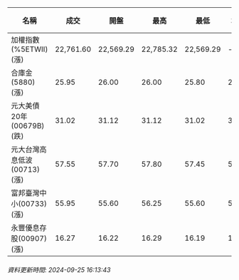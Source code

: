| 名稱 | 成交 | 開盤 | 最高 | 最低 | 均價 | 成交金額(億) | 昨收 | 漲跌幅 | 漲跌 | 總量 | 昨量 | 振幅 |
| -------- | -------- | -------- | -------- |-------- | -------- | -------- |-------- |-------- |-------- | -------- | -------- |-------- |
|加權指數(%5ETWII) (漲)|22,761.60|22,569.29|22,785.32|22,569.29|-|4,369.91|22,431.78|1.47%|329.82|9,084,392|0|0.96%|
|合庫金(5880) (漲)|25.95|26.00|26.00|25.80|25.94|2.87|25.90|0.19%|0.05|11,050|6,170|0.77%|
|元大美債20年(00679B) (跌)|31.02|31.12|31.12|31.02|31.05|27.74|31.14|0.39%|0.12|89,338|79,421|0.32%|
|元大台灣高息低波(00713) (漲)|57.55|57.70|57.80|57.45|57.60|5.65|57.35|0.35%|0.20|9,812|7,340|0.61%|
|富邦臺灣中小(00733) (漲)|55.95|55.60|56.25|55.60|55.98|0.649|55.00|1.73%|0.95|1,160|1,091|1.18%|
|永豐優息存股(00907) (漲)|16.27|16.22|16.29|16.19|16.24|0.676|16.13|0.87%|0.14|4,160|2,737|0.62%|
###### 資料更新時間: 2024-09-25 16:13:43